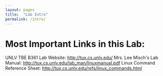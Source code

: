 ```yaml
---
layout: pages
title:  "Lab Intro"
permalink: /intro/
---
```


# Most Important Links in this Lab:

UNLV TBE B361 Lab Website: http://tux.cs.unlv.edu/
Mrs. Lee Misch's Lab Manual: http://tux.cs.unlv.edu/lab_man/linuxmanual.pdf
Linux Command Reference Sheet: http://tux.cs.unlv.edu/refs/linux_commands.html

